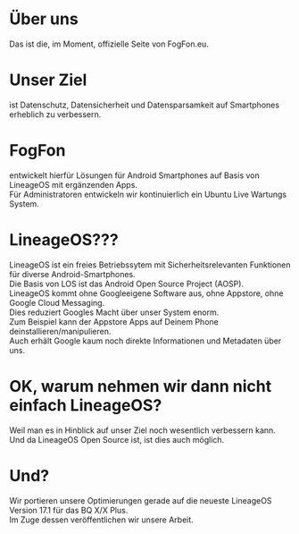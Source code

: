 # Über uns
Das ist die, im Moment, offizielle Seite von FogFon.eu.

# Unser Ziel 
ist Datenschutz, Datensicherheit und Datensparsamkeit auf Smartphones erheblich zu verbessern.

# FogFon 
entwickelt hierfür Lösungen für Android Smartphones auf Basis von LineageOS mit ergänzenden Apps.  <br>
Für Administratoren entwickeln wir kontinuierlich ein Ubuntu Live Wartungs System.

# LineageOS???
LineageOS ist ein freies Betriebssytem mit Sicherheitsrelevanten Funktionen für diverse Android-Smartphones.  <br>
Die Basis von LOS ist das Android Open Source Project (AOSP).  <br>
LineageOS kommt ohne Googleeigene Software aus, ohne Appstore, ohne Google Cloud Messaging.  <br>
Dies reduziert Googles Macht über unser System enorm.  <br>
Zum Beispiel kann der Appstore Apps auf Deinem Phone deinstallieren/manipulieren.  <br>
Auch erhält Google kaum noch direkte Informationen und Metadaten über uns.  <br>

# OK, warum nehmen wir dann nicht einfach LineageOS?
Weil man es in Hinblick auf unser Ziel noch wesentlich verbessern kann.  <br>
Und da LineageOS Open Source ist, ist dies auch möglich.

# Und?
Wir portieren unsere Optimierungen gerade auf die neueste LineageOS Version 17.1 für das BQ X/X Plus.  <br>
Im Zuge dessen veröffentlichen wir unsere Arbeit.


